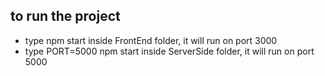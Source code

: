 ## to run the project
- type npm start inside FrontEnd folder, it will run on port 3000
- type PORT=5000 npm start inside ServerSide folder, it will run on port 5000 